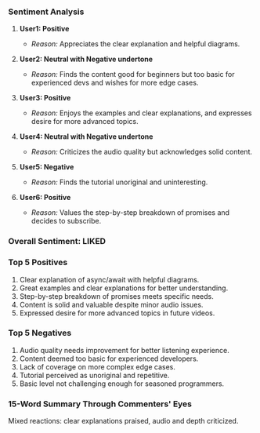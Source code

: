 ### Sentiment Analysis

1. **User1: Positive**
   - *Reason:* Appreciates the clear explanation and helpful diagrams.
   
2. **User2: Neutral with Negative undertone**
   - *Reason:* Finds the content good for beginners but too basic for experienced devs and wishes for more edge cases.
   
3. **User3: Positive**
   - *Reason:* Enjoys the examples and clear explanations, and expresses desire for more advanced topics.
   
4. **User4: Neutral with Negative undertone**
   - *Reason:* Criticizes the audio quality but acknowledges solid content.
   
5. **User5: Negative**
   - *Reason:* Finds the tutorial unoriginal and uninteresting.
   
6. **User6: Positive**
   - *Reason:* Values the step-by-step breakdown of promises and decides to subscribe.

### Overall Sentiment: LIKED

### Top 5 Positives
1. Clear explanation of async/await with helpful diagrams.
2. Great examples and clear explanations for better understanding.
3. Step-by-step breakdown of promises meets specific needs.
4. Content is solid and valuable despite minor audio issues.
5. Expressed desire for more advanced topics in future videos.

### Top 5 Negatives
1. Audio quality needs improvement for better listening experience.
2. Content deemed too basic for experienced developers.
3. Lack of coverage on more complex edge cases.
4. Tutorial perceived as unoriginal and repetitive.
5. Basic level not challenging enough for seasoned programmers.

### 15-Word Summary Through Commenters' Eyes
Mixed reactions: clear explanations praised, audio and depth criticized.